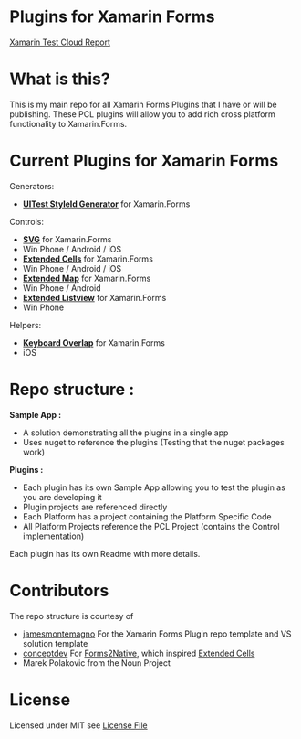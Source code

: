 # Plugins for Xamarin Forms 
[Xamarin Test Cloud Report](https://testcloud.xamarin.com/test/9f867053-9a6f-45d5-98ba-9bd36c83c3a5/)

# What is this?
This is my main repo for all Xamarin Forms Plugins that I have or will be publishing. These PCL plugins will allow you to add rich cross platform functionality to Xamarin.Forms.

# Current Plugins for Xamarin Forms

Generators: 
* **[UITest StyleId Generator](https://github.com/paulpatarinski/Xamarin.Forms.Plugins/tree/master/StyleIdGenerator)** for Xamarin.Forms

Controls:
* **[SVG](https://github.com/paulpatarinski/Xamarin.Forms.Plugins/tree/master/SVG)** for Xamarin.Forms
 * Win Phone / Android / iOS
* **[Extended Cells](https://github.com/paulpatarinski/Xamarin.Forms.Plugins/tree/master/ExtendedCells)** for Xamarin.Forms
 * Win Phone / Android / iOS
* **[Extended Map](https://github.com/paulpatarinski/Xamarin.Forms.Plugins/tree/master/ExtendedMap)** for Xamarin.Forms
 * Win Phone / Android 
* **[Extended Listview](https://github.com/paulpatarinski/Xamarin.Forms.Plugins/tree/master/ExtendedListview)** for Xamarin.Forms
 * Win Phone 

Helpers:
* **[Keyboard Overlap](https://github.com/paulpatarinski/Xamarin.Forms.Plugins/tree/master/KeyboardOverlap)** for Xamarin.Forms
 * iOS

# Repo structure :
**Sample App :**
 * A solution demonstrating all the plugins in a single app
  * Uses nuget to reference the plugins (Testing that the nuget packages work)
  
**Plugins :**
 * Each plugin has its own Sample App allowing you to test the plugin as you are developing it
  * Plugin projects are referenced directly 
 * Each Platform has a project containing the Platform Specific Code
 * All Platform Projects reference the PCL Project (contains the Control implementation)
  
Each plugin has its own Readme with more details.

# Contributors
The repo structure is courtesy of

* [jamesmontemagno](https://github.com/jamesmontemagno) For the Xamarin Forms Plugin repo template and VS solution template
* [conceptdev](https://github.com/conceptdev) For [Forms2Native](https://github.com/xamarin/xamarin-forms-samples/tree/master/Forms2Native), which inspired [Extended Cells](https://github.com/paulpatarinski/Xamarin.Forms.Plugins/tree/master/ExtendedCells) 
* Marek Polakovic from the Noun Project

# License
Licensed under MIT see [License File](https://raw.githubusercontent.com/paulpatarinski/Xamarin.Forms.Plugins/master/LICENSE.md)
